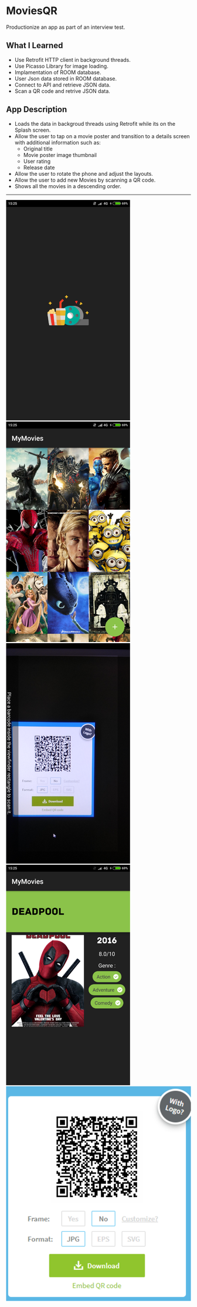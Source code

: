# MoviesQR
Productionize an app as part of an interview test.

## What I Learned
- Use Retrofit HTTP client in background threads.
- Use Picasso Library for image loading.
- Implamentation of ROOM database.
- User Json data stored in ROOM database.
- Connect to API and retrieve JSON data.
- Scan a QR code and retrive JSON data.

## App Description
- Loads the data in backgroud threads using Retrofit while its on the Splash screen.
- Allow the user to tap on a movie poster and transition to a details screen with additional information such as:
	- Original title
	- Movie poster image thumbnail
	- User rating
	- Release date
- Allow the user to rotate the phone and adjust the layouts.
- Allow the user to add new Movies by scanning a QR code.
- Shows all the movies in a descending order.

-----------------------
<img src="QR/ss1.png" height="600"/> <img src="QR/ss2.png" height="600"/>
<img src="QR/ss3.png" height="600"/> <img src="QR/ss4.png" height="600"/>
<img src="QR/QR.png" width="674"/>
